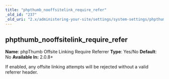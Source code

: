 ```yaml
---
title: "phpthumb_nooffsitelink_require_refer"
_old_id: "237"
_old_uri: "2.x/administering-your-site/settings/system-settings/phpthumb_nooffsitelink_require_refer"
---
```


## phpthumb\_nooffsitelink\_require\_refer

**Name**: phpThumb Offsite Linking Require Referrer
**Type**: Yes/No
**Default**: No
**Available In:** 2.0.8+

If enabled, any offsite linking attempts will be rejected without a valid referrer header.
